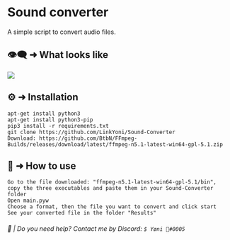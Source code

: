 # Sound converter

A simple script to convert audio files.

## 👁‍🗨 ➜ What looks like

<p align="left"><img src="https://media.discordapp.net/attachments/996191372770037820/1006194840712781934/unknown.png"</p>

## ⚙️ ➜ Installation

```
apt-get install python3
apt-get install python3-pip
pip3 install -r requirements.txt
git clone https://github.com/LinkYoni/Sound-Converter
Download: https://github.com/BtbN/FFmpeg-Builds/releases/download/latest/ffmpeg-n5.1-latest-win64-gpl-5.1.zip
```

## 🔨 ➜ How to use

```
Go to the file downloaded: "ffmpeg-n5.1-latest-win64-gpl-5.1/bin", copy the three executables and paste them in your Sound-Converter folder
Open main.pyw
Choose a format, then the file you want to convert and click start
See your converted file in the folder "Results"
```

###### 🔧 | Do you need help? Contact me by Discord: ``$ Yøni 🚬#0005``
